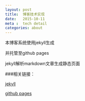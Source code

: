 ```yaml
---
layout: post
title:  博客技术实现
date:   2015-10-11
meta :  tech detail
categories: about
---
```


本博客系统使用jekyll生成

并托管至github pages

jekyll解析markdown文章生成静态页面

###相关链接：

[jekyll](https://jekyllrb.com/)

[github pages](https://pages.github.com/)

